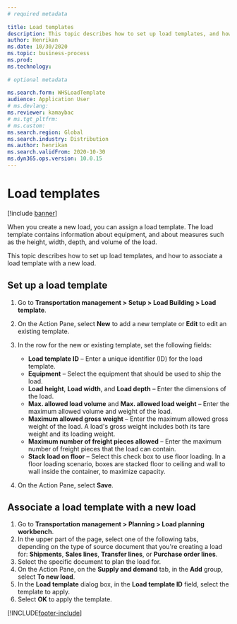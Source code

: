 ```yaml
--- 
# required metadata 
 
title: Load templates
description: This topic describes how to set up load templates, and how to associate a load template with a new load.
author: Henrikan
ms.date: 10/30/2020
ms.topic: business-process 
ms.prod: 
ms.technology: 
 
# optional metadata 
 
ms.search.form: WHSLoadTemplate 
audience: Application User 
# ms.devlang: 
ms.reviewer: kamaybac
# ms.tgt_pltfrm: 
# ms.custom: 
ms.search.region: Global
ms.search.industry: Distribution
ms.author: henrikan
ms.search.validFrom: 2020-10-30 
ms.dyn365.ops.version: 10.0.15
---
```


# Load templates

[!include [banner](../includes/banner.md)]

When you create a new load, you can assign a load template. The load template contains information about equipment, and about measures such as the height, width, depth, and volume of the load.

This topic describes how to set up load templates, and how to associate a load template with a new load.

## Set up a load template

1. Go to **Transportation management \> Setup \> Load Building \> Load template**.
1. On the Action Pane, select **New** to add a new template or **Edit** to edit an existing template.
1. In the row for the new or existing template, set the following fields:

    - **Load template ID** – Enter a unique identifier (ID) for the load template.
    - **Equipment** – Select the equipment that should be used to ship the load.
    - **Load height**, **Load width**, and **Load depth** – Enter the dimensions of the load.
    - **Max. allowed load volume** and **Max. allowed load weight** – Enter the maximum allowed volume and weight of the load.
    - **Maximum allowed gross weight** – Enter the maximum allowed gross weight of the load. A load's gross weight includes both its tare weight and its loading weight.
    - **Maximum number of freight pieces allowed** – Enter the maximum number of freight pieces that the load can contain.
    - **Stack load on floor** – Select this check box to use floor loading. In a floor loading scenario, boxes are stacked floor to ceiling and wall to wall inside the container, to maximize capacity.

1. On the Action Pane, select **Save**.

## Associate a load template with a new load

1. Go to **Transportation management \> Planning \> Load planning workbench**.
1. In the upper part of the page, select one of the following tabs, depending on the type of source document that you're creating a load for: **Shipments**, **Sales lines**, **Transfer lines**, or **Purchase order lines**. 
1. Select the specific document to plan the load for.
1. On the Action Pane, on the **Supply and demand** tab, in the **Add** group, select **To new load**.
1. In the **Load template** dialog box, in the **Load template ID** field, select the template to apply.
1. Select **OK** to apply the template.


[!INCLUDE[footer-include](../../../includes/footer-banner.md)]